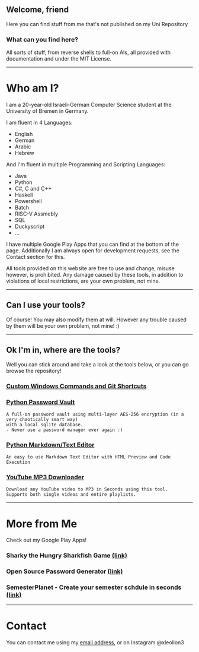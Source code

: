 ## Welcome, friend

Here you can find stuff from me that's not published on my Uni Repository

### What can you find here?

All sorts of stuff, from reverse shells to full-on AIs, all provided with documentation and under the MIT License.

<hr/>

# Who am I?

I am a 20-year-old Israeli-German Computer Science student at the University of Bremen in Germany.

I am fluent in 4 Languages:
<ul>
    <li>English</li>
    <li>German</li>
    <li>Arabic</li>
    <li>Hebrew</li>
</ul>

And I'm fluent in multiple Programming and Scripting Languages:
<ul>
    <li>Java</li>
    <li>Python</li>
    <li>C#, C and C++</li>
    <li>Haskell</li>
    <li>Powershell</li>
    <li>Batch</li>
    <li>RISC-V Assmebly</li>
    <li>SQL</li>
    <li>Duckyscript</li>
    <li>...</li>
</ul>

I have multiple Google Play Apps that you can find at the bottom of the page. Additionally I am always open for development requests, see the Contact section for this.

All tools provided on this website are free to use and change, misuse however, is prohibited. Any damage caused by these tools, in addition to violations of local restrictions, are your own problem, not mine.  

<hr/>

## Can I use your tools?

Of course! You may also modify them at will. However any trouble caused by them will be your own problem, not mine! :)

<hr/>

## Ok I'm in, where are the tools?

Well you can stick around and take a look at the tools below, or you can go browse the repository!

<h3><a href="https://github.com/leolion3/Portfolio/tree/master/CustomCommands">Custom Windows Commands and Git Shortcuts</a></h3>

<h3><a href="https://github.com/leolion3/Portfolio/tree/master/Python/PasswordVault">Python Password Vault</a></h3>

```
A full-on password vault using multi-layer AES-256 encryption (in a very chaotically smart way)
with a local sqlite database.
- Never use a password manager ever again :)

```

<h3><a href="https://github.com/leolion3/Portfolio/tree/master/Python/Markdown">Python Markdown/Text Editor</a></h3>

```
An easy to use Markdown Text Editor with HTML Preview and Code Execution

```

<h3><a href="https://github.com/leolion3/Portfolio/tree/master/Python/YouTube">YouTube MP3 Downloader</a></h3>

```
Download any YouTube video to MP3 in Seconds using this tool.
Supports both single videos and entire playlists.

```

<hr/>

# More from Me

Check out my Google Play Apps!

### Sharky the Hungry Sharkfish Game <a href="https://play.google.com/store/apps/details?id=com.SpaceAhoy.Sharky">(link)</a>

### Open Source Password Generator <a href="https://play.google.com/store/apps/details?id=processing.test.password_generator">(link)</a>

### SemesterPlanet - Create your semester schdule in seconds <a href="https://play.google.com/store/apps/details?id=com.spaceahoy.semesterplaner">(link)</a>

<hr/>

# Contact

You can contact me using my <a href="mailto:s_xsipo6@uni-bremen.de">email address</a>, or on Instagram @xleolion3
